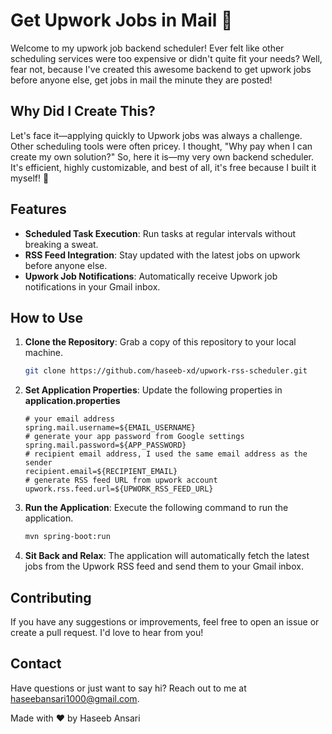 # Get Upwork Jobs in Mail  🚀

Welcome to my upwork job backend scheduler! Ever felt like other scheduling services were too expensive or didn't quite fit your needs? Well, fear not, because I've created this awesome backend to get upwork jobs before anyone else, get jobs in mail the minute they are posted!

## Why Did I Create This?

Let's face it—applying quickly to Upwork jobs was always a challenge. Other scheduling tools were often pricey. I thought, "Why pay when I can create my own solution?" So, here it is—my very own backend scheduler. It's efficient, highly customizable, and best of all, it's free because I built it myself! 💪
## Features

- **Scheduled Task Execution**: Run tasks at regular intervals without breaking a sweat.
- **RSS Feed Integration**: Stay updated with the latest jobs on upwork before anyone else.
- **Upwork Job Notifications**: Automatically receive Upwork job notifications in your Gmail inbox.

## How to Use

1. **Clone the Repository**: Grab a copy of this repository to your local machine.

   ``` bash
   git clone https://github.com/haseeb-xd/upwork-rss-scheduler.git
    ```
   
2. **Set Application Properties**: Update the following properties in **application.properties**

    ``` properties
   # your email address
   spring.mail.username=${EMAIL_USERNAME} 
   # generate your app password from Google settings
   spring.mail.password=${APP_PASSWORD}
   # recipient email address, I used the same email address as the sender
   recipient.email=${RECIPIENT_EMAIL}
   # generate RSS feed URL from upwork account 
   upwork.rss.feed.url=${UPWORK_RSS_FEED_URL}
    ```
   
3. **Run the Application**: Execute the following command to run the application.

    ``` bash
    mvn spring-boot:run
    ```
4. **Sit Back and Relax**: The application will automatically fetch the latest jobs from the Upwork RSS feed and send them to your Gmail inbox.

## Contributing

If you have any suggestions or improvements, feel free to open an issue or create a pull request. I'd love to hear from you!

## Contact
Have questions or just want to say hi? Reach out to me at haseebansari1000@gmail.com.

Made with ❤️ by Haseeb Ansari






   
